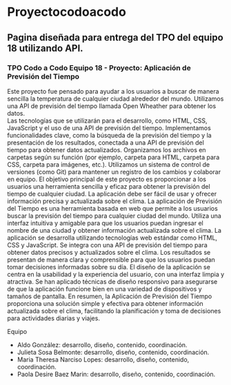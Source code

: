 # Proyectocodoacodo

## Pagina diseñada para entrega del TPO del equipo 18 utilizando API.

### TPO Codo a Codo Equipo 18 - Proyecto: Aplicación de Previsión del Tiempo

Este proyecto fue pensado para ayudar a los usuarios a buscar de manera sencilla la temperatura de cualquier ciudad alrededor del mundo. Utilizamos una API de previsión del tiempo llamada Open Wheather para 
obtener los datos.  
Las tecnologías que se utilizarán para el desarrollo, como HTML, CSS, JavaScript y el uso de una API de previsión del tiempo.
Implementamos funcionalidades clave, como la búsqueda de la previsión del tiempo y la presentación de los resultados, conectada a una API de previsión del tiempo para obtener datos actualizados.
Organizamos los archivos en carpetas según su función (por ejemplo, carpeta para HTML, carpeta para CSS, carpeta para imágenes, etc.).
Utilizamos un sistema de control de versiones (como Git) para mantener un registro de los cambios y colaborar en equipo.
El objetivo principal de este proyecto es proporcionar a los usuarios una herramienta sencilla y eficaz para obtener la previsión del tiempo de cualquier ciudad. La aplicación debe ser fácil de usar y ofrecer información precisa y actualizada sobre el clima. La aplicación de Previsión del Tiempo es una herramienta basada en web que permite a los usuarios buscar la previsión del tiempo para cualquier ciudad del mundo. Utiliza una interfaz intuitiva y amigable para que los usuarios puedan ingresar el nombre de una ciudad y obtener información actualizada sobre el clima. 
La aplicación se desarrolla utilizando tecnologías web estándar como HTML, CSS y JavaScript. Se integra con una API de previsión del tiempo para obtener datos precisos y actualizados sobre el clima. Los resultados se presentan de manera clara y comprensible para que los usuarios puedan tomar decisiones informadas sobre su día.
El diseño de la aplicación se centra en la usabilidad y la experiencia del usuario, con una interfaz limpia y atractiva. Se han aplicado técnicas de diseño responsivo para asegurarse de que la aplicación funcione bien en una variedad de dispositivos y tamaños de pantalla.
En resumen, la Aplicación de Previsión del Tiempo proporciona una solución simple y efectiva para obtener información actualizada sobre el clima, facilitando la planificación y toma de decisiones para actividades diarias y viajes.

Equipo 
- Aldo González: desarrollo, diseño, contenido, coordinación. 
- Julieta Sosa Belmonte: desarrollo, diseño, contenido, coordinación. 
- Maria Theresa Narciso Lopes: desarrollo, diseño, contenido, coordinación. 
- Paola Desire Baez Marin: desarrollo, diseño, contenido, coordinación.


